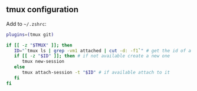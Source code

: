 tmux configuration
------------------
Add to ```~/.zshrc```:
```bash
plugins=(tmux git)

if [[ -z "$TMUX" ]]; then
   ID="`tmux ls | grep -vm1 attached | cut -d: -f1`" # get the id of a deattached session
   if [[ -z "$ID" ]]; then # if not available create a new one
      tmux new-session
   else
      tmux attach-session -t "$ID" # if available attach to it
   fi
fi
```

